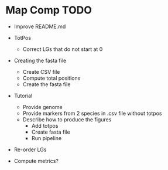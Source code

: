 # Map Comp TODO

- Improve README.md

- TotPos
  - Correct LGs that do not start at 0

- Creating the fasta file
  - Create CSV file
  - Compute total positions
  - Create the fasta file

- Tutorial
  - Provide genome
  - Provide markers from 2 species in .csv file without totpos
  - Describe how to produce the figures
    - Add totpos
    - Create fasta file
    - Run pipeline

- Re-order LGs
- Compute metrics?
